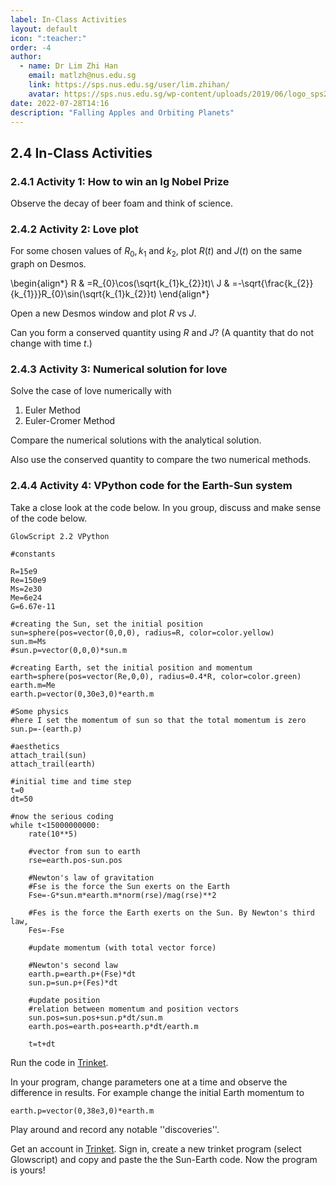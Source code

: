 ```yaml
---
label: In-Class Activities
layout: default
icon: ":teacher:"
order: -4
author:
  - name: Dr Lim Zhi Han
    email: matlzh@nus.edu.sg
    link: https://sps.nus.edu.sg/user/lim.zhihan/
    avatar: https://sps.nus.edu.sg/wp-content/uploads/2019/06/logo_sps20.png
date: 2022-07-28T14:16
description: "Falling Apples and Orbiting Planets"
---
```


## 2.4 In-Class Activities


### 2.4.1 Activity 1: How to win an Ig Nobel Prize

Observe the decay of beer foam and think of science.

### 2.4.2 Activity 2: Love plot

For some chosen values of $R_{0},k_{1}$ and $k_{2}$, plot $R(t)$
and $J(t)$ on the same graph on Desmos.

\begin{align*}
R & =R_{0}\cos(\sqrt{k_{1}k_{2}}t)\\
J & =-\sqrt{\frac{k_{2}}{k_{1}}}R_{0}\sin(\sqrt{k_{1}k_{2}}t)
\end{align*}

Open a new Desmos window and plot $R$ vs $J$. 

Can you form a conserved quantity using $R$ and $J$? (A quantity
that do not change with time $t$.)

### 2.4.3 Activity 3: Numerical solution for love

Solve the case of love numerically with 

1. Euler Method
2. Euler-Cromer Method

Compare the numerical solutions with the analytical solution. 

Also use the conserved quantity to compare the two numerical methods. 

### 2.4.4 Activity 4: VPython code for the Earth-Sun system

Take a close look at the code below. In you group, discuss and make
sense of the code below. 
```
GlowScript 2.2 VPython 

#constants 

R=15e9
Re=150e9
Ms=2e30
Me=6e24
G=6.67e-11

#creating the Sun, set the initial position
sun=sphere(pos=vector(0,0,0), radius=R, color=color.yellow)
sun.m=Ms
#sun.p=vector(0,0,0)*sun.m

#creating Earth, set the initial position and momentum
earth=sphere(pos=vector(Re,0,0), radius=0.4*R, color=color.green)
earth.m=Me
earth.p=vector(0,30e3,0)*earth.m

#Some physics
#here I set the momentum of sun so that the total momentum is zero
sun.p=-(earth.p)

#aesthetics
attach_trail(sun)
attach_trail(earth)

#initial time and time step
t=0
dt=50

#now the serious coding
while t<15000000000:
    rate(10**5)

    #vector from sun to earth
    rse=earth.pos-sun.pos

    #Newton's law of gravitation
    #Fse is the force the Sun exerts on the Earth
    Fse=-G*sun.m*earth.m*norm(rse)/mag(rse)**2

    #Fes is the force the Earth exerts on the Sun. By Newton's third law,
    Fes=-Fse

    #update momentum (with total vector force)

    #Newton's second law
    earth.p=earth.p+(Fse)*dt
    sun.p=sun.p+(Fes)*dt

    #update position
    #relation between momentum and position vectors
    sun.pos=sun.pos+sun.p*dt/sun.m
    earth.pos=earth.pos+earth.p*dt/earth.m

    t=t+dt

```

Run the code in [Trinket](https://trinket.io/glowscript/7bdf9fcfab).

In your program, change parameters one at a time and observe the difference
in results. For example change the initial Earth momentum to 
```
earth.p=vector(0,38e3,0)*earth.m
```
Play around and record any notable ''discoveries''.




Get an account in [Trinket](https://trinket.io). Sign in, create a new trinket
program (select Glowscript) and copy and paste the the Sun-Earth code.
Now the program is yours!

